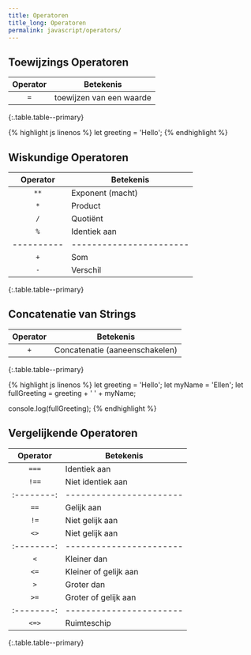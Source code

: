 ```yaml
---
title: Operatoren
title_long: Operatoren
permalink: javascript/operators/
---
```


Toewijzings Operatoren
----------------------

| Operator | Betekenis                      |
|:--------:|--------------------------------|
|   `=`    | toewijzen van een waarde |
{:.table.table--primary}

{% highlight js linenos %}
let greeting = 'Hello';
{% endhighlight %}

Wiskundige Operatoren
----------------------

| Operator | Betekenis             |
|:--------:|-----------------------|
|   `**`   | Exponent (macht)      |
|   `*`    | Product               |
|   `/`    | Quotiënt              |
|   `%`    | Identiek aan          |
|----------|-----------------------|
|   `+`    | Som                   |
|   `-`    | Verschil              |
{:.table.table--primary}

Concatenatie van Strings
------------------------

| Operator | Betekenis                      |
|:--------:|--------------------------------|
|   `+`    | Concatenatie (aaneenschakelen) |
{:.table.table--primary}

{% highlight js linenos %}
let greeting = 'Hello';
let myName = 'Ellen';
let fullGreeting = greeting + ' ' + myName;

console.log(fullGreeting);
{% endhighlight %}

Vergelijkende Operatoren
------------------------

| Operator | Betekenis             |
|:--------:|-----------------------|
|  `===`   | Identiek aan          |
|  `!==`   | Niet identiek aan     |
|:--------:|-----------------------|
|   `==`   | Gelijk aan            |
|   `!=`   | Niet gelijk aan       |
|   `<>`   | Niet gelijk aan       |
|:--------:|-----------------------|
|   `<`    | Kleiner dan           |
|   `<=`   | Kleiner of gelijk aan |
|   `>`    | Groter dan            |
|   `>=`   | Groter of gelijk aan  |
|:--------:|-----------------------|
|  `<=>`   | Ruimteschip           |
{:.table.table--primary}

<!-- Logische Operatoren
------------------- -->